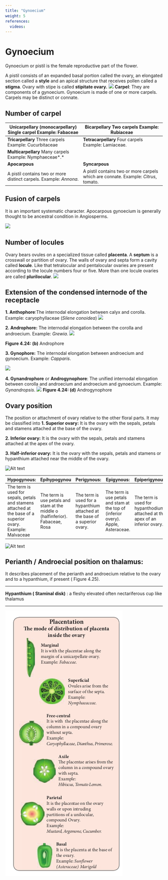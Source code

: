 ```yaml
---
title: "Gynoecium"
weight: 5
references:
  videos:
---
```


# Gynoecium

Gynoecium or pistil is the female reproductive part of the flower.

A pistil consists of an expanded basal portion called the ovary, an elongated section called a **style** and an apical structure that receives pollen called a **stigma**. Ovary with stipe is called **stipitate ovary.**
![](4.22.png)
**Carpel**: They are components of a gynoecium. Gynoecium is made of one or more carpels. Carpels may be distinct or connate.

## Number of carpel

| **Unicarpellary** (monocarpellary) Single carpel Example: Fabaceae | **Bicarpellary** Two carpels Example: Rubiaceae                                     |
| ------------------------------------------------------------------ | ----------------------------------------------------------------------------------- |
| **Tricarpellary** Three carpels Example: Cucurbitaceae             | **Tetracarpellary** Four carpels Example: Lamiaceae.                                |
| **Multicarpellary** Many carpels Example: Nymphaeceae*.*           |
| **Apocarpous**                                                     | **Syncarpous**                                                                      |
| A pistil contains two or more distinct carpels. Example: _Annona_. | A pistil contains two or more carpels which are connate. Example: _Citrus_, tomato. |

## Fusion of carpels

It is an important systematic character. Apocarpous gynoecium is generally thought to be ancestral condition in Angiosperms.

![](4.23.png)

## Number of locules

Ovary bears ovules on a specialized tissue called **placenta**. A **septum** is a crosswall or partition of ovary. The walls of ovary and septa form a cavity called **locule**. Like that tetralocular and pentalocular ovaries are present according to the locule numbers four or five. More than one locule ovaries are called **plurilocular**.
![](4.24.png)

## Extension of the condensed internode of the receptacle

**1. Anthophore**:The internodal elongation between calyx and corolla. Example: caryophyllaceae (_Silene conoidea_)
![](4.25.png)

**2. Androphore:** The internodal elongation between the corolla and androecium. Example: _Grewia_.
![](4.26.png)

**Figure 4.24: (b)** Androphore

**3. Gynophore:** The internodal elongation between androecium and gynoecium. Example: _Capparis_.

![](4.28.png)

**4. Gynandrophore** or **Androgynophore**: The unified internodal elongation between corolla and androecium and androecium and gynoecium. Example: _Gynandropsis_.
![](4.29.png)
**Figure 4.24: (d)** Androgynophore

## Ovary position

The position or attachment of ovary relative to the other floral parts. It may be classified into
**1. Superior ovary:** It is the ovary with the sepals, petals and stamens attached at the base of the ovary.

**2. Inferior ovary:** It is the ovary with the sepals, petals and stamens attached at the apex of the ovary.

**3. Half-inferior ovary:** It is the ovary with the sepals, petals and stamens or hypanthium attached near the middle of the ovary.

![Alt text](4.27.png)

| **Hypogynous:**                                                                                              | **Epihypogynou**                                                               | **Perigynous:**                                                             | **Epigynous:**                                                                     | **Epiperigynous:**                                                           |
| ------------------------------------------------------------------------------------------------------------ | ------------------------------------------------------------------------------ | --------------------------------------------------------------------------- | ---------------------------------------------------------------------------------- | ---------------------------------------------------------------------------- |
| The term is used for sepals, petals and stamens attached at the base of a superior ovary. Example: Malvaceae | The term is use petals and stam at the middle o (halfinferior). Fabaceae, Rosa | The term is used for a hypanthium attached at the base of a superior ovary. | The term is use petals and stam at the top of (inferior overy). Apple, Asteraceae. | The term is used for hypanthodium attached at the apex of an inferior ovary. |

![Alt text](Placentation.png)

## Perianth / Androecial position on thalamus:

It describes placement of the perianth and androecium relative to the ovary and to a hypanthium, if present ( Figure 4.25).

---

**Hypanthium ( Staminal disk)** : a fleshy elevated often nectariferous cup like thalamus

---

![Alt text](4.30.png)
